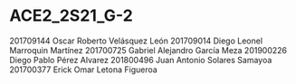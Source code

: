 # ACE2_2S21_G-2
201709144	Oscar Roberto Velásquez León
201709014	Diego Leonel Marroquin Martínez
201700725	Gabriel Alejandro García Meza
201900226	Diego Pablo Pérez Alvarez
201800496	Juan Antonio Solares Samayoa
201700377	Erick Omar Letona Figueroa
